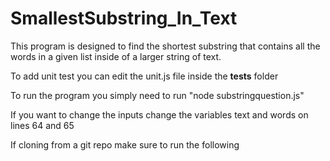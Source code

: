 # SmallestSubstring_In_Text

This program is designed to find the shortest substring that contains all the words in a given list inside of a larger string of text.

To add unit test you can edit the unit.js file inside the __tests__ folder

To run the program you simply need to run "node substringquestion.js"

If you want to change the inputs change the variables text and words on lines 64 and 65

If cloning from a git repo make sure to run the following 
